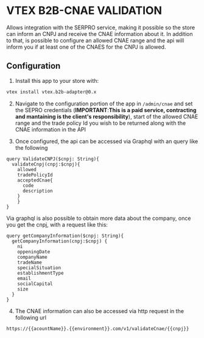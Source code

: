 # VTEX B2B-CNAE VALIDATION

Allows integration with the SERPRO service, making it possible so the store can inform an CNPJ and receive the CNAE information about it. In addition to that, is possible to configure an allowed CNAE range and the api will inform you if at least one of the CNAES for the CNPJ is allowed.

## Configuration

1. Install this app to your store with:
```sh
vtex install vtex.b2b-adapter@0.x
```
2. Navigate to the configuration portion of the app in `/admin/cnae` and set the SEPRO credentials (**IMPORTANT**:**This is a paid service, contracting and mantaining is the client's responsibility**), start of the allowed CNAE range and the trade policy Id you wish to be returned along with the CNAE information in the API

3. Once configured, the api can be accessed via Graphql with an query like the following
```
query ValidateCNPJ($cnpj: String){
  validateCnpj(cnpj:$cnpj){
    allowed
    tradePolicyId
    acceptedCnae{
      code
      description      
    }
	} 
} 
```

Via graphql is also possible to obtain more data about the company, once you get the cnpj, with a request like this: 

```
query getCompanyInformation($cnpj: String){
  getCompanyInformation(cnpj:$cnpj) {
    ni
    oppeningDate
    companyName
    tradeName
    specialSituation
    establishmentType
    email
    socialCapital
    size
  }
} 
```

4. The CNAE information can also be accessed via http request in the following url
```
https://{{acountName}}.{{environment}}.com/v1/validateCnae/{{cnpj}}
```


